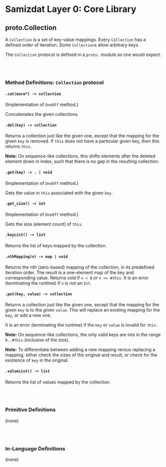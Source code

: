 Samizdat Layer 0: Core Library
==============================

proto.Collection
----------------

A `Collection` is a set of key-value mappings. Every `Collection` has
a defined order of iteration. *Some* `Collection`s allow arbitrary
keys.

The `Collection` protocol is defined in a `proto.` module as one
would expect.

<br><br>
### Method Definitions: `Collection` protocol

#### `.cat(more*) -> collection`

(Implementation of `OneOff` method.)

Concatenates the given collections.

#### `.del(key) -> collection`

Returns a collection just like the given one, except that
the mapping for the given `key` is removed. If `this`
does not have a particular given key, then this returns `this`.

**Note:** On sequence-like collections, this shifts elements after the
deleted element down in index, such that there is no gap in the resulting
collection.

#### `.get(key) -> . | void`

(Implementation of `OneOff` method.)

Gets the value in `this` associated with the given `key`.

#### `.get_size() -> int`

(Implementation of `OneOff` method.)

Gets the size (element count) of `this`.

#### `.keyList() -> list`

Returns the list of keys mapped by the collection.

#### `.nthMapping(n) -> map | void`

Returns the nth (zero-based) mapping of the collection, in its predefined
iteration order. The result is a one-element map of the key and corresponding
value. Returns void if `n < 0` or `n >= #this`. It is an error
(terminating the runtime) if `n` is not an `Int`.

#### `.put(key, value) -> collection`

Returns a collection just like the given one, except that
the mapping for the given `key` is to the given `value`. This will
replace an existing mapping for the `key`, or add a new one.

It is an error (terminating the runtime) if the `key` or `value` is
invalid for `this`.

**Note:** On sequence-like collections, the only valid keys are ints
in the range `0..#this` (inclusive of the size).

**Note:** To differentiate between adding a new mapping versus replacing
a mapping, either check the sizes of the original and result, or
check for the existence of `key` in the original.

#### `.valueList() -> list`

Returns the list of values mapped by the collection.


<br><br>
### Primitive Definitions

(none)


<br><br>
### In-Language Definitions

(none)
